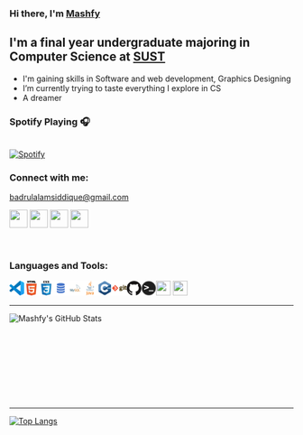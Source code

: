 ### Hi there, I'm [Mashfy](https://mashfy.github.io/Mashfy/)

## I'm a final year undergraduate majoring in Computer Science at [SUST](https://www.sust.edu/)

- I'm gaining skills in Software and web development, Graphics Designing
- I’m currently trying to taste everything I explore in CS
- A dreamer

### Spotify Playing 🎧

&nbsp; <br> [![Spotify](https://novatorem-git-master-mashfy.vercel.app/api/spotify)](https://open.spotify.com/user/31owd2iokwd26vgpd2d5bc6zff7e)

### Connect with me:

badrulalamsiddique@gmail.com
<br />

[<img height="32" width="32" src="https://cdn.jsdelivr.net/npm/simple-icons@v4/icons/facebook.svg" />](https://www.facebook.com/badrul.mash/)
[<img height="32" width="32" src="https://cdn.jsdelivr.net/npm/simple-icons@v4/icons/linkedin.svg" />](https://www.linkedin.com/in/mashfy/)
[<img height="32" width="32" src="https://cdn.jsdelivr.net/npm/simple-icons@v4/icons/instagram.svg" />](https://www.instagram.com/badrul_alam__/)
[<img height="32" width="32" src="https://cdn.jsdelivr.net/npm/simple-icons@v4/icons/github.svg" />](https://github.com/Mashfy)

<br />

### Languages and Tools:

<img align="left" alt="Visual Studio Code" width="26px" src="https://raw.githubusercontent.com/github/explore/80688e429a7d4ef2fca1e82350fe8e3517d3494d/topics/visual-studio-code/visual-studio-code.png" />
<img align="left" alt="HTML5" width="26px" src="https://raw.githubusercontent.com/github/explore/80688e429a7d4ef2fca1e82350fe8e3517d3494d/topics/html/html.png" />
<img align="left" alt="CSS3" width="26px" src="https://raw.githubusercontent.com/github/explore/80688e429a7d4ef2fca1e82350fe8e3517d3494d/topics/css/css.png" />
<!--- <img align="left" alt="JavaScript" width="26px" src="https://raw.githubusercontent.com/github/explore/80688e429a7d4ef2fca1e82350fe8e3517d3494d/topics/javascript/javascript.png" /> --->
<img align="left" alt="SQL" width="26px" src="https://raw.githubusercontent.com/github/explore/80688e429a7d4ef2fca1e82350fe8e3517d3494d/topics/sql/sql.png" />
<img align="left" alt="MySQL" width="26px" src="https://raw.githubusercontent.com/github/explore/80688e429a7d4ef2fca1e82350fe8e3517d3494d/topics/mysql/mysql.png" />
<img align="left" alt="Java" width="26px" src="https://raw.githubusercontent.com/github/explore/80688e429a7d4ef2fca1e82350fe8e3517d3494d/topics/java/java.png" />
<img align="left" alt="Cpp" width="26px" src="https://raw.githubusercontent.com/github/explore/80688e429a7d4ef2fca1e82350fe8e3517d3494d/topics/cpp/cpp.png" />
<img align="left" alt="Git" width="26px" src="https://raw.githubusercontent.com/github/explore/80688e429a7d4ef2fca1e82350fe8e3517d3494d/topics/git/git.png" />
<img align="left" alt="GitHub" width="26px" src="https://raw.githubusercontent.com/github/explore/78df643247d429f6cc873026c0622819ad797942/topics/github/github.png" />
<img align="left" alt="Terminal" width="26px" src="https://raw.githubusercontent.com/github/explore/80688e429a7d4ef2fca1e82350fe8e3517d3494d/topics/terminal/terminal.png" />
<img height="26" width="26" src="https://cdn.jsdelivr.net/npm/simple-icons@v4/icons/adobeillustrator.svg" />
<img height="26" width="26" src="https://cdn.jsdelivr.net/npm/simple-icons@v4/icons/adobeaftereffects.svg" />
<br />

---

<img align="left" alt="Mashfy's GitHub Stats" src="https://github-readme-stats-mashfy.vercel.app/api?username=Mashfy&include_all_commits=true&show_icons=true&hide_border=true" />

<br /><br /><br /><br /><br /><br /><br /><br /><br />

---

[![Top Langs](https://github-readme-stats.vercel.app/api/top-langs/?username=Mashfy&layout=compact)](https://github.com/Mashfy)
